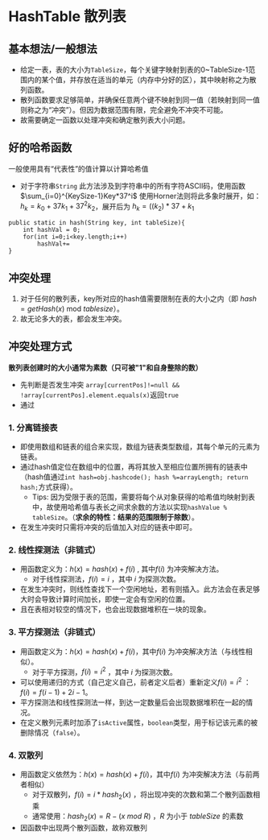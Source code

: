 # HashTable 散列表

## 基本想法/一般想法
- 给定一表，表的大小为`TableSize`，每个关键字映射到表的0~TableSize-1范围内的某个值，并存放在适当的单元（内存中分好的区），其中映射称之为散列函数。
- 散列函数要求足够简单，并确保任意两个键不映射到同一值（若映射到同一值则称之为“冲突”）。但因为数据范围有限，完全避免不冲突不可能。
- 故需要确定一函数以处理冲突和确定散列表大小问题。

## 好的哈希函数
一般使用具有“代表性”的值计算以计算哈希值

- 对于字符串`String`
此方法涉及到字符串中的所有字符ASCII码，使用函数$\sum_{i=0}^{KeySize-1}Key*37^i$
使用Horner法则将此多象时展开，如：$h_k=k_0+37k_1+37^2k_2$，展开后为 $h_k=((k_2)*37+k_1$
```
public static in hash(String key, int tableSize){
    int hashVal = 0;
    for(int i=0;i<key.length;i++)
        hashVal+=
}
```


## 冲突处理
1. 对于任何的散列表，key所对应的hash值需要限制在表的大小之内（即 $hash=getHash(x)$ mod $tablesize$）。
2. 故无论多大的表，都会发生冲突。

## 冲突处理方式

**散列表创建时的大小通常为素数（只可被"1"和自身整除的数）**

- 先判断是否发生冲突
  `array[currentPos]!=null && !array[currentPos].element.equals(x)`返回`true`
- 通过

### 1. 分离链接表
- 即使用数组和链表的组合来实现，数组为链表类型数组，其每个单元的元素为链表。
- 通过hash值定位在数组中的位置，再将其放入至相应位置所拥有的链表中（hash值通过`int hash=obj.hashcode(); hash %=arrayLength; return hash;`方式获得）。
  - Tips: 因为受限于表的范围，需要将每个从对象获得的哈希值均映射到表中，故使用哈希值与表长之间求余数的方法以实现`hashValue % tableSize`。（**求余的特性：结果的范围限制于除数**）。
- 在发生冲突时只需将冲突的后值加入对应的链表中即可。

### 2. 线性探测法（非链式）
- 用函数定义为：$h(x)=hash(x)+f(i)$ , 其中$f(i)$ 为冲突解决方法。
	- 对于线性探测法，$f(i)=i$ ，其中 $i$ 为探测次数。
- 在发生冲突时，则线性查找下一个空闲地址，若有则插入。此方法会在表足够大时会导致计算时间加长，即使一定会有空闲的位置。
- 且在表相对较空的情况下，也会出现数据堆积在一块的现象。

### 3. 平方探测法（非链式）
- 用函数定义为：$h(x)=hash(x)+f(i)$，其中$f(i)$ 为冲突解决方法（与线性相似）。
	- 对于平方探测，$f(i)=i^2$ ，其中 $i$ 为探测次数。
- 可以使用递归的方式（自己定义自己，前者定义后者）重新定义$f(i)=i^2$ ：$f(i)=f(i-1)+2i-1$。
- 平方探测法和线性探测法一样，到达一定数量后会出现数据堆积在一起的情况。
- 在定义散列元素时加添了`isActive`属性，`boolean`类型，用于标记该元素的被删除情况（`false`）。

### 4. 双散列
- 用函数定义依然为：$h(x)=hash(x)+f(i)$，其中$f(i)$ 为冲突解决方法（与前两者相似）
	- 对于双散列，$f(i)=i*hash_2(x)$ ，将出现冲突的次数和第二个散列函数相乘
	- 通常使用：$hash_2(x)=R-(x$ $mod$ $R)$ ，$R$ 为小于 $tableSize$ 的素数
- 因函数中出现两个散列函数，故称双散列




